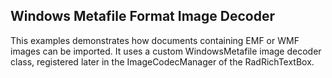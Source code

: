 ## Windows Metafile Format Image Decoder
This examples demonstrates how documents containing EMF or WMF images can be imported. It uses a custom WindowsMetafile image decoder class, registered later in the ImageCodecManager of the RadRichTextBox.

[//]: <keywords: EMF, WMF, custom>